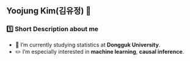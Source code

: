 ## Yoojung Kim(김유정) 👋
### :one: Short Description about me
- :school: I’m currently studying statistics at **Dongguk University**.
- :pencil2: I’m especially interested in **machine learning**, **causal inference**.




<!--

- 🤔 I’m looking for help with ...
- 💬 Ask me about ...
- 📫 How to reach me: ...
- 😄 Pronouns: ...
- ⚡ Fun fact: ...

#### Education


#### Career


#### Skills


#### Contact


-->
